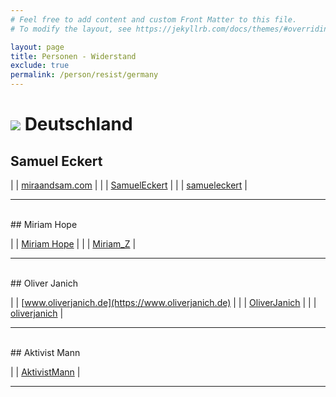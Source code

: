 ```yaml
---
# Feel free to add content and custom Front Matter to this file.
# To modify the layout, see https://jekyllrb.com/docs/themes/#overriding-theme-defaults

layout: page
title: Personen - Widerstand
exclude: true
permalink: /person/resist/germany
---
```


# <img src="{{site.baseurl}}/assets/img/flaggen/de.png"> Deutschland

## Samuel Eckert

| <i class="fas fa-globe"></i> | [miraandsam.com](https://miraandsam.com) |
| <i class="fab fa-youtube"></i> | [SamuelEckert](https://www.youtube.com/c/SamuelEckert) |
| <i class="fab fa-telegram"></i> | [samueleckert](https://t.me/samueleckert) |

---

<br/>
## Miriam Hope

| <i class="fab fa-youtube"></i> | [Miriam Hope](https://www.youtube.com/channel/UC7tYFDCZWt9v_yOSb2LsLkA) |
| <i class="fab fa-telegram"></i> | [Miriam_Z](https://t.me/Miriam_Z) |

---

<br/>
## Oliver Janich

| <i class="fas fa-globe"></i> | [www.oliverjanich.de](https://www.oliverjanich.de) |
| <i class="fab fa-youtube"></i> | [OliverJanich](https://www.youtube.com/user/OliverJanich) |
| <i class="fab fa-telegram"></i> | [oliverjanich](https://t.me/oliverjanich) |

---

<br/>
## Aktivist Mann

| <i class="fab fa-youtube"></i> | [AktivistMann](https://www.youtube.com/c/AktivistMann) |

---

<br/>
